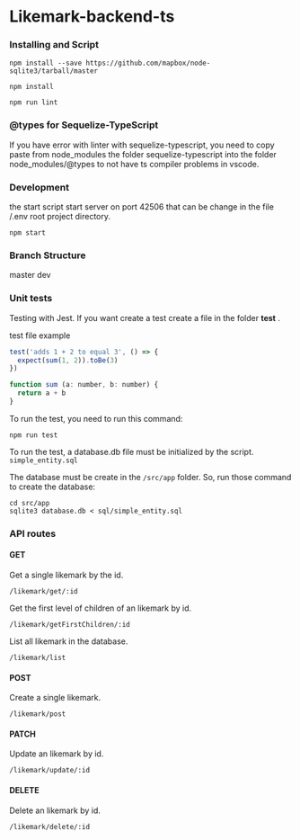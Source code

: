 # Likemark-backend-ts
### Installing and Script

```
npm install --save https://github.com/mapbox/node-sqlite3/tarball/master
```

```
npm install
```

```
npm run lint
```

### @types for Sequelize-TypeScript
If you have error with linter with sequelize-typescript, you need to copy paste from node_modules the folder sequelize-typescript into the folder node_modules/@types to not have ts compiler problems in vscode.  

### Development


the start script start server on port 42506 that can be change in the file /.env root project directory.

```
npm start

```

### Branch Structure
master
dev

### Unit tests

Testing with Jest. If you want create a test create a file in the folder __test__ .

test file example

```javascript
test('adds 1 + 2 to equal 3', () => {
  expect(sum(1, 2)).toBe(3)
})

function sum (a: number, b: number) {
  return a + b
}
```

To run the test, you need to run this command:

```
npm run test
```

To run the test, a database.db file must be initialized by the script.
`simple_entity.sql`

The database must be create in the `/src/app` folder.
So, run those command to create the database:

```
cd src/app
sqlite3 database.db < sql/simple_entity.sql
```

### API routes

#### GET
Get a single likemark by the id.
```
/likemark/get/:id
```

Get the first level of children of an likemark by id.
```
/likemark/getFirstChildren/:id
```

List all likemark in the database.
```
/likemark/list
```

#### POST
Create a single likemark.
```
/likemark/post
```

#### PATCH
Update an likemark by id.
```
/likemark/update/:id
```

#### DELETE
Delete an likemark by id.
```
/likemark/delete/:id
```



